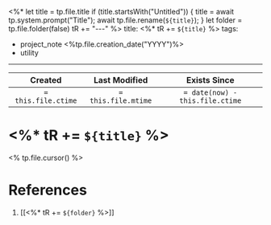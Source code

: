 <%*
  let title = tp.file.title
  if (title.startsWith("Untitled")) {
    title = await tp.system.prompt("Title");
    await tp.file.rename(`${title}`);
  } 
  let folder = tp.file.folder(false)
  tR += "---"
%>
title: <%* tR += `${title}` %>
tags:
  - project_note <%tp.file.creation_date("YYYY")%>
  - utility
---
|     Created      |  Last Modified   |       Exists Since        |
|:----------------:|:----------------:|:----------------:|
| `= this.file.ctime` | `= this.file.mtime` | `= date(now) - this.file.ctime`|

# <%* tR += `${title}` %>
<% tp.file.cursor() %>

# References
1. [[<%* tR += `${folder}` %>]]